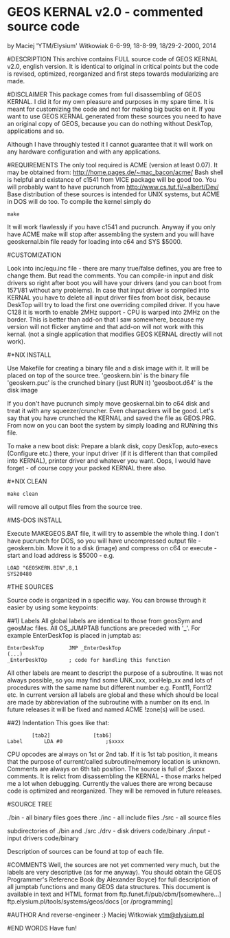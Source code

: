 

GEOS KERNAL v2.0 - commented source code
========================================
by Maciej 'YTM/Elysium' Witkowiak
6-6-99, 18-8-99, 18/29-2-2000, 2014



#DESCRIPTION
This archive contains FULL source code of GEOS KERNAL v2.0, english version.
It is identical to original in critical points but the code is revised,
optimized, reorganized and first steps towards modularizing are made.



#DISCLAIMER
This package comes from full disassembling of GEOS KERNAL. I did it for my
own pleasure and purposes in my spare time. It is meant for customizing the
code and not for making big bucks on it. If you want to use GEOS KERNAL
generated from these sources you need to have an original copy of GEOS,
because you can do nothing without DeskTop, applications and so.

Although I have throughly tested it I cannot guarantee that it will work on
any hardware configuration and with any applications.



#REQUIREMENTS
The only tool required is ACME (version at least 0.07). It may be obtained
from:
http://home.pages.de/~mac_bacon/acme/
Bash shell is helpful and existance of c1541 from VICE package will be good
too. You will probably want to have pucrunch from 
http://www.cs.tut.fi/~albert/Dev/
Base distribution of these sources is intended for UNIX systems, but ACME in
DOS will do too.
To compile the kernel simply do
```
make
```
It will work flawlessly if you have c1541 and pucrunch. Anyway if you only
have ACME make will stop after assembling the system and you will have
geoskernal.bin file ready for loading into c64 and SYS $5000.


#CUSTOMIZATION

Look into inc/equ.inc file - there are many true/false defines, you are free
to change them. But read the comments. You can compile-in input and disk
drivers so right after boot you will have your drivers (and you can boot from
1571/81 without any problems). In case that input driver is compiled into
KERNAL you have to delete all input driver files from boot disk, because
DeskTop will try to load the first one overriding compiled driver.
If you have C128 it is worth to enable 2MHz support - CPU is warped into 2MHz
on the border. This is better than add-on that I saw somewhere, because my
version will not flicker anytime and that add-on will not work with this
kernal. (not a single application that modifies GEOS KERNAL directly will not
work).



#*NIX INSTALL

Use Makefile for creating a binary file and a disk image with it. It will
be placed on top of the source tree.
'geoskern.bin' is the binary file
'geoskern.puc' is the crunched binary (just RUN it)
'geosboot.d64'   is the disk image

If you don't have pucrunch simply move geoskernal.bin to c64 disk and treat it
with any squeezer/cruncher. Even charpackers will be good. Let's say
that you have crunched the KERNAL and saved the file as GEOS.PRG. From now on
you can boot the system by simply loading and RUNning this file.

To make a new boot disk:
Prepare a blank disk, copy DeskTop, auto-execs (Configure etc.) there,
your input driver (if it is different than that compiled into KERNAL), printer
driver and whatever you want. Oops, I would have forget - of course copy your
packed KERNAL there also.



#*NIX CLEAN
```
make clean
```
will remove all output files from the source tree.


#MS-DOS INSTALL

Execute MAKEGEOS.BAT file, it will try to assemble the whole thing. I don't have pucrunch for
DOS, so you will have uncompressed output file - geoskern.bin. Move it to a disk (image) and
compress on c64 or execute - start and load address is $5000 - e.g.
```
LOAD "GEOSKERN.BIN",8,1
SYS20480
```

#THE SOURCES

Source code is organized in a specific way. You can browse through it easier
by using some keypoints:

##1) Labels
All global labels are identical to those from geosSym and geosMac files. All
OS_JUMPTAB functions are preceded with '_'. For example EnterDeskTop is placed
in jumptab as:
```
EnterDeskTop		JMP _EnterDeskTop
(...)
_EnterDeskTOp		; code for handling this function
```

All other labels are meant to descript the purpose of a subroutine. It was not
always possible, so you may find some UNK_xxx, xxxHelp_xx and lots of
procedures with the same name but different number e.g. Font11, Font12 etc.
In current version all labels are global and these which should be local are
made by abbreviation of the subroutine with a number on its end.
In future releases it will be fixed and named ACME !zone(s) will be used.

##2) Indentation
This goes like that:
```
		[tab2]				[tab6]
Label		LDA #0				;$xxxx
```

CPU opcodes are always on 1st or 2nd tab. If it is 1st tab position, it means
that the purpose of current/called subroutine/memory location is unknown.
Comments are always on 6th tab position. The source is full of ;$xxxx
comments. It is relict from disassembling the KERNAL - those marks helped me
a lot when debugging. Currently the values there are wrong because code is
optimized and reorganized. They will be removed in future releases.

#SOURCE TREE

./bin	-	all binary files goes there
./inc	-	all include files
./src	-	all source files

subdirectories of ./bin and ./src
./drv	-	disk drivers code/binary
./input	-	input drivers code/binary

Description of sources can be found at top of each file.



#COMMENTS
Well, the sources are not yet commented very much, but the labels are very
descriptive (as for me anyway). You should obtain the GEOS Programmer's
Reference Book (by Alexander Boyce) for full description of all jumptab
functions and many GEOS data structures. This document is available in text
and HTML format from
ftp.funet.fi/pub/cbm/[somewhere...]
ftp.elysium.pl/tools/systems/geos/docs [or /programming]



#AUTHOR
And reverse-engineer :}
Maciej Witkowiak
ytm@elysium.pl


#END WORDS
Have fun!
